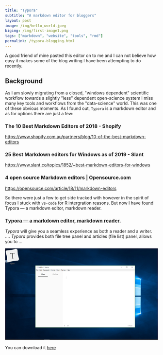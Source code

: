 ```yaml
---
title: "Typora"
subtitle: "A markdown editor for bloggers"
layout: post
image: /img/hello_world.jpeg
bigimg: /img/first-image1.png
tags: ["markdown", "website", "tools", "rmd"]
permalink: /typora-blogging.html
---
```


 A good friend of mine pasted this editor on to me and I can not believe how easy it makes some of the blog writing I have been attempting to do recently.

## Background

As I am slowly migrating from a closed, "windows dependent" scientific workflow towards a slightly "less" dependent open-science system I miss many key tools and workflows from the "data-science" world. This was one of these obvious moments. As I found out, `Typora` is a markdown editor and as for options there are just a few:

### The 10 Best Markdown Editors of 2018 - Shopify

https://www.shopify.com.au/partners/blog/10-of-the-best-markdown-editors

### 25 Best Markdown editors for Windows as of 2019 - Slant

https://www.slant.co/topics/1852/~best-markdown-editors-for-windows

### 4 open source Markdown editors | Opensource.com

https://opensource.com/article/18/11/markdown-editors



So there were just a few to get side tracked with however in the spirit of focus I stuck with `vs-code` for R intergration reasons. But now I have found Typora — a markdown editor, markdown reader.



### [Typora — a markdown editor, markdown reader.](https://typora.io/)

*Typora* will give you a seamless experience as both a reader and a writer. .... *Typora* provides both file tree panel and articles (file list) panel, allows you to ...

![1560477950626](\img\typora-open-screen.png)

You can download it [here](<https://typora.io/>)


